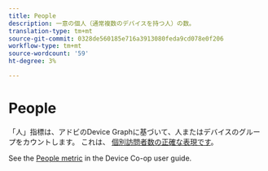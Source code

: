 ```yaml
---
title: People
description: 一意の個人（通常複数のデバイスを持つ人）の数。
translation-type: tm+mt
source-git-commit: 0328de560185e716a3913080feda9cd078e0f206
workflow-type: tm+mt
source-wordcount: '59'
ht-degree: 3%

---
```



# People

「人」指標は、アドビのDevice Graphに基づいて、人またはデバイスのグループをカウントします。 これは、 [個別訪問者数の正確な表現です](unique-visitors.md)。

See the [People metric](https://docs.adobe.com/content/help/en/device-co-op/using/data/people.html) in the Device Co-op user guide.
